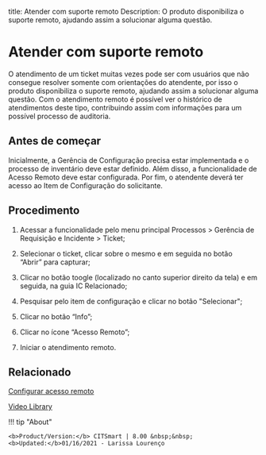 title: Atender com suporte remoto
Description: O produto disponibiliza o suporte remoto, ajudando assim a solucionar alguma questão.
# Atender com suporte remoto

O atendimento de um ticket muitas vezes pode ser com usuários que não consegue resolver somente com orientações do atendente, por isso o produto disponibiliza o suporte remoto, ajudando assim a solucionar alguma questão.
Com o atendimento remoto é possível ver o histórico de atendimentos deste tipo, contribuindo assim com informações para um possível processo de auditoria.

Antes de começar
----------------

Inicialmente, a Gerência de Configuração precisa estar implementada e o processo de inventário deve estar definido. Além disso, a funcionalidade de Acesso Remoto deve estar configurada. Por fim, o atendente deverá ter acesso ao Item de Configuração do solicitante.

Procedimento
------------

1.  Acessar a funcionalidade pelo menu principal Processos \> Gerência de
    Requisição e Incidente \> Ticket;

2.  Selecionar o ticket, clicar sobre o mesmo e em seguida no botão “Abrir” para
    capturar;

3.  Clicar no botão toogle (localizado no canto superior direito da tela) e em seguida, na guia IC Relacionado;

4.  Pesquisar pelo item de configuração e clicar no botão "Selecionar";

5.  Clicar no botão “Info”;

6.  Clicar no ícone “Acesso Remoto”;

7.  Iniciar o atendimento remoto.

Relacionado
-----------

[Configurar acesso remoto][1]


<i class='fa fa-youtube-play  fa-2x' style='color:#97ce17;vertical-align: middle;'> </i> [Video Library](https://www.youtube.com/playlist?list=PLB5qK2uzf2ROn4Xs6UdH84Ujzta2iJ6Ei)

!!! tip "About"

    <b>Product/Version:</b> CITSmart | 8.00 &nbsp;&nbsp;
    <b>Updated:</b>01/16/2021 - Larissa Lourenço
    

[1]:/pt-br/citsmart-platform-8/processes/configuration/configuration/configure-remote-access.html
